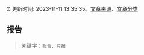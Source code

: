 :alarm_clock: 更新时间: 2023-11-11 13:35:35。[文章来源](/README.md)、[文章分类](/TAGS.md)

## 报告


> 关键字：`报告`、`月报`



